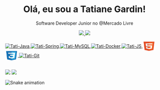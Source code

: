 ## <h1 align="center">Olá, eu sou a Tatiane Gardin!</h1>
 <p align = "center">Software Developer Junior no @Mercado Livre</p>

<div align="center">
  <a href="https://github.com/tatianegardin">
  <img height="180em" src="https://github-readme-stats.vercel.app/api?username=tatianegardin&show_icons=true&theme=tokyonight&include_all_commits=true&count_private=true"/>
  <img height="180em" src="https://github-readme-stats.vercel.app/api/top-langs/?username=tatianegardin&layout=compact&langs_count=7&theme=tokyonight"/>
</div>
<div style="display: inline_block"><br>
  
  <img align="center" alt="Tati-Java" height="30" width="40" src="https://cdn.jsdelivr.net/gh/devicons/devicon/icons/java/java-original.svg"> 
  <img align="center" alt="Tati-Spring" height="30" width="40" src="https://cdn.jsdelivr.net/gh/devicons/devicon/icons/spring/spring-original.svg">
  <img align="center" alt="Tati-MySQL" height="30" width="40" src="https://cdn.jsdelivr.net/gh/devicons/devicon/icons/mysql/mysql-original.svg">
  <img align="center" alt="Tati-Docker" height="30" width="40" src="https://cdn.jsdelivr.net/gh/devicons/devicon/icons/docker/docker-plain-wordmark.svg"> 
  <img align="center" alt="Tati-JS" height="30" width="40" src="https://cdn.jsdelivr.net/gh/devicons/devicon/icons/javascript/javascript-plain.svg">
  <img align="center" alt="Tati-HTML" height="30" width="40" src="https://raw.githubusercontent.com/devicons/devicon/master/icons/html5/html5-original.svg">
  <img align="center" alt="Tati-CSS" height="30" width="40" src="https://raw.githubusercontent.com/devicons/devicon/master/icons/css3/css3-original.svg">
  <img align="center" alt="Tati-Git" height="30" width="40" src="https://cdn.jsdelivr.net/gh/devicons/devicon/icons/git/git-plain-wordmark.svg">


  
</div>
  
  ##
 
<div> 

  <a href="https://www.instagram.com/tatianegardin/" target="_blank"><img src="https://img.shields.io/badge/-Instagram-%23E4405F?style=for-the-badge&logo=instagram&logoColor=white" target="_blank"></a>
  <a href="https://www.linkedin.com/in/tatiane-lacerda-gardin-449438165/" target="_blank"><img src="https://img.shields.io/badge/-LinkedIn-%230077B5?style=for-the-badge&logo=linkedin&logoColor=white" target="_blank"></a> 
 
  ![Snake animation](https://github.com/tatianegardin/tatianegardin/blob/output/github-contribution-grid-snake.svg)
</div>
